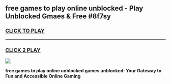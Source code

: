 
## free games to play online unblocked - Play Unblocked Gmaes & Free #8f7sy
<h3>
<a href="https://premium.freeplayer.one?title=free_games_to_play_online_unblocked&ref=01M">CLICK TO PLAY</a></h3>
<hr>

<h3>
<a href="https://premium.freeplayer.one?title=free_games_to_play_online_unblocked&ref=01M">CLICK 2 PLAY</a>
  
</h3>

<a href="https://premium.freeplayer.one?title=free_games_to_play_online_unblocked&ref=01M"><img src="https://clearcache.store/games.png"></a>


**free games to play online unblocked games unblocked: Your Gateway to Fun and Accessible Online Gaming**
